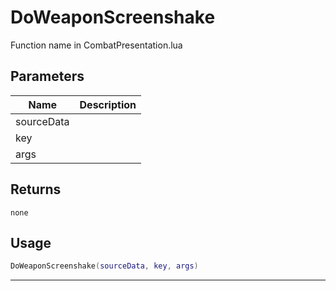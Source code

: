 # DoWeaponScreenshake

Function name in CombatPresentation.lua

## Parameters

| Name       | Description |
| ---------- | ----------- |
| sourceData |             |
| key        |             |
| args       |             |

## Returns

`none`

## Usage

```lua
DoWeaponScreenshake(sourceData, key, args)
```

---
